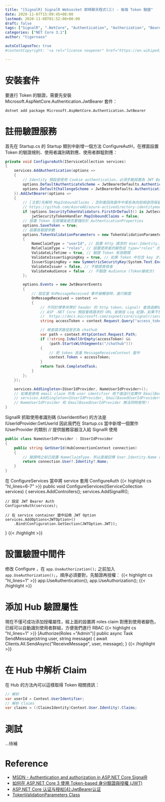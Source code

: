 ```yaml
---
title: "[SignalR] SignalR Websocket 即時聊天程式(三) - 後端 Token 驗證"
date: 2020-11-07T15:09:45+08:00
lastmod: 2020-11-08T01:52:00+08:00
draft: false
tags: ["SignalR", ".NetCore", "Authentication", "Autherization", "Bearor Token"]
categories: ["NET Core 3.1"]
author: "tigernaxo"

autoCollapseToc: true
#contentCopyright: '<a rel="license noopener" href="https://en.wikipedia.org/wiki/Wikipedia:Text_of_Creative_Commons_Attribution-ShareAlike_3.0_Unported_License" target="_blank">Creative Commons Attribution-ShareAlike License</a>'

---
```


# 安裝套件
要進行 Token 的驗證，需要先安裝 Microsoft.AspNetCore.Authentication.JwtBearer 套件：
```shell
dotnet add package Microsoft.AspNetCore.Authentication.JwtBearer
```
# 註冊驗證服務
首先在 Startup.cs 的 Startup 類別中新增一個方法 ConfigureAutH，在裡面設置 Token 的驗證規則、使用者識別碼對應、使用者群駔對應： 
```cs
private void ConfigureAuth(IServiceCollection services)
{
    services.AddAuthentication(options =>
    {
        // Identity 預設是使用 Cookie authentication，必須手動設置為 JWT Bearer Auth:
        options.DefaultAuthenticateScheme = JwtBearerDefaults.AuthenticationScheme;
        options.DefaultChallengeScheme = JwtBearerDefaults.AuthenticationScheme;
    }).AddJwtBearer(options =>
    {
        // [注意]先解除 MapInboundClaims ，否則會因為套件中某些為向前相容而保留的 legacy code 使得 RoleClaimType 無法生效
        // https://github.com/AzureAD/azure-activedirectory-identitymodel-extensions-for-dotnet/issues/1214
        if (options.SecurityTokenValidators.FirstOrDefault() is JwtSecurityTokenHandler jwtSecurityTokenHandler)
            jwtSecurityTokenHandler.MapInboundClaims = false;
        // 設置 Token 在授權後是否要儲存於 AuthenticationProperties 
        options.SaveToken = true;
        // 設置各驗證參數
        options.TokenValidationParameters = new TokenValidationParameters
        {
            NameClaimType = "userId", // 設置 Http 請求的 User.Identity.Name、Hub 中 UserIdentifier 取值的  Claim 是 userId
            RoleClaimType = "roles", // 設置使用者的腳色從 type="roles" 的 claims 對應
            ValidateLifetime = true, // 驗證 Token 有效期間
            ValidateIssuerSigningKey = true, // 如果 Token 中包含 key 才需要驗證，一般只有簽章而已
            IssuerSigningKey = new SymmetricSecurityKey(System.Text.Encoding.UTF8.GetBytes(Configuration.GetValue<string>("JWT:SignKey"))),  // SignKey
            ValidateIssuer = false, // 不驗證簽發者
            ValidateAudience = false  // 不驗證 Audience (Token接收方)
        };

        options.Events = new JwtBearerEvents
        {
            // 設定當 OnMessageReceived 事件被觸發時，進行驗證
            OnMessageReceived = context =>
            {
                // 不同於標準夾帶於 header 的 http token，signalr 會透過網址參數發送 access token 
                // ASP .NET Core 預設會將請求的 URL 皆做成 Log 紀錄，如果不想要網址列的 Token 被 Log 記錄下來必須參考
                //  https://docs.microsoft.com/aspnet/core/signalr/security#access-token-logging
                string accessToken = context.Request.Query["access_token"];

                // 檢查請求路徑是否為 chathub
                var path = context.HttpContext.Request.Path;
                if (!string.IsNullOrEmpty(accessToken) &&
                    (path.StartsWithSegments("/chathub")))
                {
                    // 把 token 丟進 MessageReceiveContext 當中
                    context.Token = accessToken;
                }
                return Task.CompletedTask;
            }
        };
    });

    services.AddSingleton<IUserIdProvider, NameUserIdProvider>();
    // 如果是使用 email claim 作為 user identifier 用下面這行並實作 EmailBasedUserIdProvider
    // services.AddSingleton<IUserIdProvider, EmailBasedUserIdProvider>();
    // NameUserIdProvider 和 EmailBasedUserIdProvider 無法同時使用!!
}
```

SignalR 抓取使用者識別碼 (UserIdentifier) 的方法是 IUserIdProvider.GetUserId
因此我們在 Startup.cs 當中新增一個實作 IUserProvider 的類別
// 提供服務容器注入給 SignalR 使用
```cs
public class NameUserIdProvider : IUserIdProvider
{
    public string GetUserId(HubConnectionContext connection)
    {
        // 驗證時之前已設置 NameClaimType，所以直接回傳 User.Identity.Name 即可
        return connection.User?.Identity?.Name;
    }
}
```

在 ConfigureServices 當中將 service 套用 ConfigureAuth
{{< highlight cs "hl_lines=6-7" >}}
public void ConfigureServices(IServiceCollection services)
{
    services.AddControllers();
    services.AddSignalR();

    // 設定 JWT Bearer Auth
    ConfigureAuth(services);

    // 在 service container 當中註冊 JWT Option
    services.AddOptions<JWTOption>()
        .Bind(Configuration.GetSection(JWTOption.JWT));
}
{{< /highlight >}}

# 設置驗證中間件
修改 Configure ，在 ` app.UseAuthorization(); ` 之前加入 ` app.UseAuthorization(); `，順序必須要對，先驗證再授權：
{{< highlight cs "hl_lines=1" >}}
app.UseAuthentication();
app.UseAuthorization();
{{< /highlight >}}

# 添加 Hub 驗證屬性
現在不僅可成功添加授權屬性，經上面的設置將 roles claim 對應到使用者腳色，已經可以自動識別使用者群組，方便我們進行 RBAC
{{< highlight cs "hl_lines=1" >}}
[Authorize(Roles ="Admin")]
public async Task SendMessage(string user, string message)
{
    await Clients.All.SendAsync("ReceiveMessage", user, message);
}
{{< /highlight >}}

# 在 Hub 中解析 Claim
在 Hub 的方法內可以這樣取得 Token 相關資訊：
```cs
// 解析
var userId = Context.UserIdentifier;
// 解析 Claims
var claims = ((ClaimsIdentity)Context.User.Identity).Claims;
```

# 測試
...待補

# Reference
- [MSDN - Authentication and authorization in ASP.NET Core SignalR](https://docs.microsoft.com/en-us/aspnet/core/signalr/authn-and-authz?view=aspnetcore-3.1)
- [如何在 ASP.NET Core 3 使用 Token-based 身分驗證與授權 (JWT)](https://blog.miniasp.com/post/2019/12/16/How-to-use-JWT-token-based-auth-in-aspnet-core-31)
- [ASP.NET Core 认证与授权[4]:JwtBearer认证](https://www.cnblogs.com/RainingNight/p/jwtbearer-authentication-in-asp-net-core.html)
- [TokenValidationParameters Class](https://docs.microsoft.com/en-us/dotnet/api/microsoft.identitymodel.tokens.tokenvalidationparameters?view=azure-dotnet)